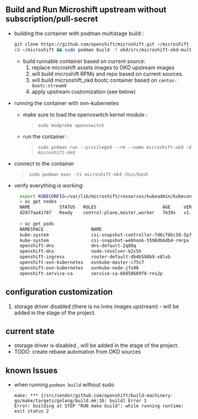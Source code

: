 ## Build and Run Microshift upstream without subscription/pull-secret

- building the container with podman multistage build :
  ```bash
  git clone https://github.com/openshift/microshift.git ~/microshift
  cd ~/microshift && sudo podman build -f okd/src/microshift-okd-multi-build.Containerfile . -t microshift-okd
  ```
  - build runnable container based on current source:
    1. replace microshift assets images to OKD  upstream images
    1. will build microshift RPMs and repo based on current sources.
    1. will build micrsoshift_okd bootc container based on `centos-bootc:stream9`
    1. apply upstream customization  (see below)

- running the container with ovn-kubernetes 
  - make sure to load the openvswitch kernel module  :
    > `sudo modprobe openvswitch`

  - run the container :
    > `sudo podman run --privileged --rm --name microshift-okd -d microshift-okd`

- connect to the container
   > `sudo podman exec -ti microshift-okd /bin/bash`

- verify everything is working:
  ```bash
    export KUBECONFIG=/var/lib/microshift/resources/kubeadmin/kubeconfig
    > oc get nodes  
    NAME           STATUS   ROLES                         AGE     VERSION
    d2877aa41787   Ready    control-plane,master,worker   7m39s   v1.30.3
    
    > oc get pods
    NAMESPACE                  NAME                                       READY   STATUS    RESTARTS        AGE
    kube-system                csi-snapshot-controller-7d6c78bc58-5p7tb   1/1     Running   0               8m52s
    kube-system                csi-snapshot-webhook-5598db6db4-rmrpx      1/1     Running   0               8m54s
    openshift-dns              dns-default-2q89q                          2/2     Running   0               7m34s
    openshift-dns              node-resolver-k2c5h                        1/1     Running   0               8m54s
    openshift-ingress          router-default-db4b598b9-x8lvb             1/1     Running   0               8m52s
    openshift-ovn-kubernetes   ovnkube-master-c75c7                       4/4     Running   1 (7m36s ago)   8m54s
    openshift-ovn-kubernetes   ovnkube-node-jfx86                         1/1     Running   0               8m54s
    openshift-service-ca       service-ca-68d58669f8-rns2p                1/1     Running   0               8m51s


  ```

## configuration customization
1. storage driver disabled (there is no lvms images upstream) - will be added in the stage of the project.

## current state
- storage driver is disabled , will be added in the stage of the project.
- TODO: create rebase automation from OKD sources

## known Issues
- when running `podman build` without sudo
  ```
  make: *** [/src/vendor/github.com/openshift/build-machinery-go/make/targets/golang/build.mk:16: build] Error 1
  Error: building at STEP "RUN make build": while running runtime: exit status 2
  ```
  
